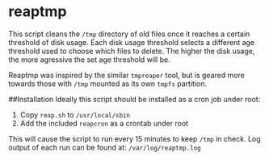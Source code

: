 # reaptmp
This script cleans the `/tmp` directory of old files once it reaches a certain threshold
of disk usage.  Each disk usage threshold selects a different age threshold used to choose
which files to delete.  The higher the disk usage, the more agressive the set age threshold
will be.

Reaptmp was inspired by the similar `tmpreaper` tool, but is geared more towards those with
`/tmp` mounted as its own `tmpfs` partition.

##Installation
Ideally this script should be installed as a cron job under root:

1.  Copy `reap.sh` to `/usr/local/sbin`
2.  Add the included `reapcron` as a crontab under root

This will cause the script to run every 15 minutes to keep `/tmp` in check.
Log output of each run can be found at: `/var/log/reaptmp.log`
